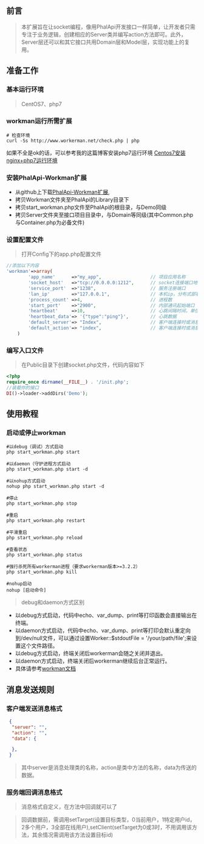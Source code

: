 ## 前言
> 本扩展旨在让socket编程，像用PhalApi开发接口一样简单，让开发者只需专注于业务逻辑，创建相应的Server类并编写action方法即可。此外，Server层还可以和其它接口共用Domain层和Model层，实现功能上的复用。

## 准备工作
### 基本运行环境
> CentOS7、php7

### workman运行所需扩展
``` shell
# 检查环境
curl -Ss http://www.workerman.net/check.php | php
```
如果不全是ok的话，可以参考我的这篇博客安装php7运行环境
[Centos7安装nginx+php7运行环境](http://hanxv.cn/index.php/archives/19.html)

### 安装PhalApi-Workman扩展
* 从github上下载[PhalApi-Workman扩展](https://github.com/AxiosCros/PhalApi--Workman.git),
* 拷贝Workman文件夹至PhalApi的Library目录下
* 拷贝start_workman.php文件至PhalApi的根目录，与Demo同级
* 拷贝Server文件夹至接口项目目录中，与Domain等同级(其中Common.php与Container.php为必备文件)

### 设置配置文件
> 打开Config下的app.php配置文件
``` php
//添加以下内容
'workman'=>array(
        'app_name'      =>"my_app",                  // 项目应用名称
        'socket_host'   =>"tcp://0.0.0.0:1212",      // socket连接端口地址
        'service_port'  =>"1238",                    // 服务注册端口
        'lan_ip'        =>"127.0.0.1",               // 本机ip，分布式部署时使用通信ip
        'process_count' =>4,                         // 进程数
        'start_port'    =>"2900",                    // 内部通讯起始端口
        'heartbeat'     =>10,                        // 心跳间隔时间，单位秒
        'heartbeat_data'=> '{"type":"ping"}',        // 心跳数据
        'default_server'=> "Index",                  // 客户端连接时或消息中没有server参数时，默认的消息处理类
        'default_action'=> "index",                  // 客户端连接时或消息中没有action参数时，默认的消息处理方法
    )
```

### 编写入口文件
> 在Public目录下创建socket.php文件，代码内容如下

``` php
<?php
require_once dirname(__FILE__) . '/init.php';
//装载你的接口
DI()->loader->addDirs('Demo');
```


## 使用教程
### 启动或停止workman
``` shell
#以debug（调试）方式启动
php start_workman.php start

#以daemon（守护进程方式启动
php start_workman.php start -d

#以nohup方式启动
nohup php start_workman.php start -d

#停止
php start_workman.php stop

#重启
php start_workman.php restart

#平滑重启
php start_workman.php reload

#查看状态
php start_workman.php status

#强行杀死所有workerman进程（要求workerman版本>=3.2.2）
php start_workman.php kill

#nohup启动
nohup [启动命令]
```

 > debug和daemon方式区别
 * 以debug方式启动，代码中echo、var_dump、print等打印函数会直接输出在终端。
 * 以daemon方式启动，代码中echo、var_dump、print等打印会默认重定向到/dev/null文件，可以通过设置Worker::$stdoutFile = '/your/path/file';来设置这个文件路径。
 * 以debug方式启动，终端关闭后workerman会随之关闭并退出。
 * 以daemon方式启动，终端关闭后workerman继续后台正常运行。
 * 具体请参考[workman文档](http://doc3.workerman.net/install/start-and-stop.html)


## 消息发送规则
### 客户端发送消息格式

``` json
 {
  "server": "",
  "action": "",
  "data": {

  },
 }
```
 > 其中server是消息处理类的名称，action是类中方法的名称，data为传送的数据。

### 服务端回调消息格式
 > 消息格式自定义，在方法中回调就可以了

 > 回调数据前，需调用setTarget(设置目标类型，0当前用户，1特定用户id，2多个用户，3全部在线用户),setClient(setTarget为0或3时，不用调用该方法，其余情况需调用该方法设置目标id)